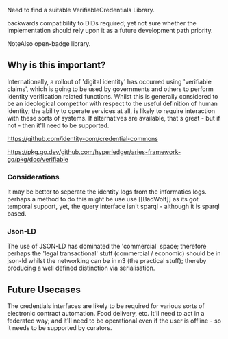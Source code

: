 Need to find a suitable VerifiableCredentials Library. 

backwards compatibility to DIDs required; yet not sure whether the implementation should rely upon it as a future development path priority. 

NoteAlso open-badge library.

## Why is this important?

Internationally, a rollout of 'digital identity' has occurred using 'verifiable claims', which is going to be used by governments and others to perform identity verification related functions.  Whilst this is generally considered to be an ideological competitor with respect to the useful definition of human identity; the ability to operate services at all, is likely to require interaction with these sorts of systems.  If alternatives are available, that's great - but if not - then it'll need to be supported.

https://github.com/identity-com/credential-commons

https://pkg.go.dev/github.com/hyperledger/aries-framework-go/pkg/doc/verifiable

### Considerations
It may be better to seperate the identity logs from the informatics logs.  perhaps a method to do this might be use use [[BadWolf]] as its got temporal support, yet, the query interface isn't sparql - although it is sparql based.  

### Json-LD

The use of JSON-LD has dominated the 'commercial' space; therefore perhaps the 'legal transactional' stuff (commercial / economic) should be in json-ld whilst the networking can be in n3 (the practical stuff); thereby producing a well defined distinction via serialisation.  

## Future Usecases

The credentials interfaces are likely to be required for various sorts of electronic contract automation.  Food delivery, etc.  It'll need to act in a federated way; and it'll need to be operational even if the user is offline - so it needs to be supported by curators. 



